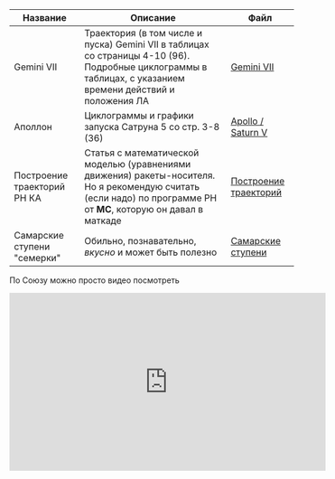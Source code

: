 Название | Описание | Файл
---|---|---
Gemini VII | Траектория (в том числе и пуска) Gemini VII в таблицах со страницы 4-10 (96).   Подробные циклограммы в таблицах, с указанием времени действий и положения ЛА | [Gemini VII](lib/4-15-page-Gemini-Program-Mission-Report-Gemini-Viii.pdf)
Аполлон | Циклограммы и графики запуска Сатруна 5 со стр. 3-8 (36) | [Apollo / Saturn V](lib/3-8-page-apollo-saturnV-postflight-trajectory.pdf)
Построение траекторий РН КА | Статья с математической моделью (уравнениями движения) ракеты-носителя.   Но я рекомендую считать (если надо) по программе РН от **МС**, которую он давал в маткаде |[Построение траекторий](lib/lib/LV_trajectories.pdf)
Самарские ступени "семерки" | Обильно, познавательно, *вкусно* и может быть полезно | [Самарские ступени](lib/samarskie_stupeni.pdf "А оно тебе надо?")

По Союзу можно просто видео посмотреть
<iframe width="560" height="315" src="https://www.youtube.com/embed/iUfyTPaD5gw" frameborder="0" allow="accelerometer; autoplay; encrypted-media; gyroscope; picture-in-picture" allowfullscreen></iframe>
